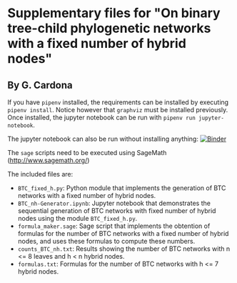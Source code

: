 # Supplementary files for "On binary tree-child phylogenetic networks with a fixed number of hybrid nodes"
## By G. Cardona

If you have `pipenv` installed, the requirements can be installed by executing `pipenv install`. Notice however that `graphviz` must be installed previously.
Once installed, the jupyter 
notebook can be run with `pipenv run jupyter-notebook`.

The jupyter notebook can also be run without installing anything: [![Binder](https://mybinder.org/badge_logo.svg)](https://mybinder.org/v2/gh/bielcardona/BTC_fixed_h/master?filepath=BTC_nh-Generator.ipynb)

The `sage` scripts need to be executed using SageMath (http://www.sagemath.org/)

The included files are:

* `BTC_fixed_h.py`: Python module that implements the generation of BTC networks with a fixed number of hybrid nodes.
* `BTC_nh-Generator.ipynb`: Jupyter notebook that demonstrates the sequential generation of BTC networks with fixed number of hybrid nodes using the module `BTC_fixed_h.py`.
* `formula_maker.sage`: Sage script that implements the obtention of formulas for the number of BTC networks with a fixed number of hybrid nodes, and uses these formulas to compute these numbers.
* `counts_BTC_nh.txt`: Results showing the number of BTC networks with n <= 8 leaves and h < n hybrid nodes.
* `formulas.txt`: Formulas for the number of BTC networks with h <= 7 hybrid nodes.
